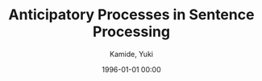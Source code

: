---
layout: post
title: Anticipatory Processes in Sentence Processing

date: 1996-01-01 00:00
author: Kamide, Yuki
journal: Linguistics and Language Compass

link: https://doi.org/10.1111/j.1749-818X.2008.00072.x

year: 2008
---